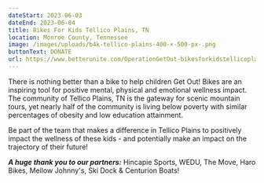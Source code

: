```yaml
---
dateStart: 2023-06-03
dateEnd: 2023-06-04
title: Bikes For Kids Tellico Plains, TN
location: Monroe County, Tennessee
image: /images/uploads/b4k-tellico-plains-400-×-500-px-.png
buttonText: DONATE
url: https://www.betterunite.com/OperationGetOut-bikesforkidstellicoplainstn
---
```

T﻿here is nothing better than a bike to help children Get Out! Bikes are an inspiring tool for positive mental, physical and emotional wellness impact. The community of Tellico Plains, TN is the gateway for scenic mountain tours, yet nearly half of the community is living below poverty with similar percentages of obesity and low education attainment.

B﻿e part of the team that makes a difference in Tellico Plains to positively impact the wellness of these kids - and potentially make an impact on the trajectory of their future!

***A﻿ huge thank you to our partners:*** Hincapie Sports, WEDU, The Move, Haro Bikes, Mellow Johnny's, Ski Dock & Centurion Boats!
